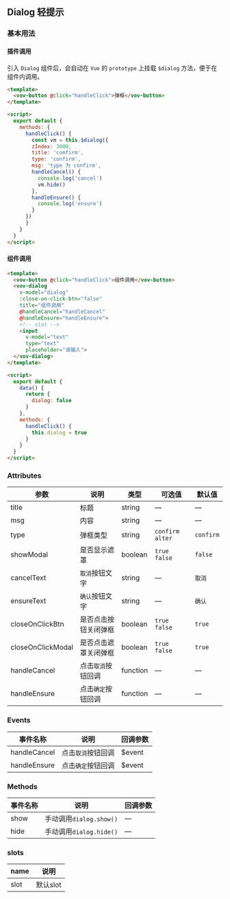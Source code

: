 ## Dialog 轻提示

### 基本用法

#### 插件调用

引入 `Dialog` 组件后，会自动在 `Vue` 的 `prototype` 上挂载 `$dialog` 方法，便于在组件内调用。

```html
<template>
  <vov-button @click="handleClick">弹框</vov-button>
</template>

<script>
  export default {
    methods: {
      handleClick() {
        const vm = this.$dialog({
        zIndex: 3000,
        title: 'comfirm',
        type: 'confirm',
        msg: 'type 为 confirm',
        handleCancel() {
          console.log('cancel')
          vm.hide()
        },
        handleEnsure() {
          console.log('ensure')
        }
      })
      }
    }
  }
</script>
```

#### 组件调用

```html
<template>
  <vov-button @click="handleClick">组件调用</vov-button>
  <vov-dialog
    v-model="dialog"
    :close-on-click-btn="false"
    title="组件调用"
    @handleCancel="handleCancel"
    @handleEnsure="handleEnsure">
    <!-- slot -->
    <input
      v-model="text"
      type="text"
      placeholder="请输入">
  </vov-dialog>
</template>

<script>
  export default {
    data() {
      return {
        dialog: false
      }
    },
    methods: {
      handleClick() {
        this.dialog = true
      }
    }
  }
</script>
```

### Attributes


| 参数                | 说明         | 类型       | 可选值               | 默认值       |
|-------------------|------------|----------|-------------------|-----------|
| title             | 标题         | string   | —                 | —         |
| msg               | 内容         | string   | —                 | —         |
| type              | 弹框类型       | string   | `confirm` `alter` | `confirm` |
| showModal         | 是否显示遮罩     | boolean  | `true` `false`    | `false`   |
| cancelText        | `取消`按钮文字   | string   | —                 | `取消`      |
| ensureText        | `确认`按钮文字   | string   | —                 | `确认`      |
| closeOnClickBtn   | 是否点击按钮关闭弹框 | boolean  | `true` `false`    | `true`    |
| closeOnClickModal | 是否点击遮罩关闭弹框 | boolean  | `true` `false`    | `true`    |
| handleCancel      | 点击`取消`按钮回调 | function | —                 | —         |
| handleEnsure      | 点击`确定`按钮回调 | function | —                 | —         |


### Events


| 事件名称         | 说明         | 回调参数   |
|--------------|------------|--------|
| handleCancel | 点击`取消`按钮回调 | $event |
| handleEnsure | 点击`确定`按钮回调 | $event |


### Methods


| 事件名称 | 说明                  | 回调参数 |
|------|---------------------|------|
| show | 手动调用`dialog.show()` | —    |
| hide | 手动调用`dialog.hide()` | —    |


### slots


| name | 说明     |
|------|--------|
| slot | 默认slot |

